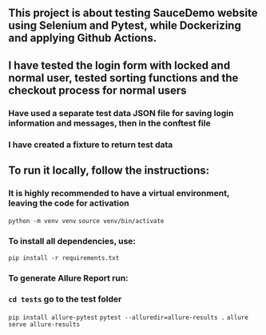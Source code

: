 ## This project is about testing SauceDemo website using Selenium and Pytest, while Dockerizing and applying Github Actions.
## I have tested the login form with locked and normal user, tested sorting functions and the checkout process for normal users
### Have used a separate test data JSON file for saving login information and messages, then in the conftest file
### I have created a fixture to return test data

## To run it locally, follow the instructions:
### It is highly recommended to have a virtual environment, leaving the code for activation
`python -m venv venv`
`source venv/bin/activate`
### To install all dependencies, use:
`pip install -r requirements.txt`

### To generate Allure Report run:
### `cd tests` go to the test folder 
`pip install allure-pytest`
`pytest --alluredir=allure-results .`
`allure serve allure-results`


